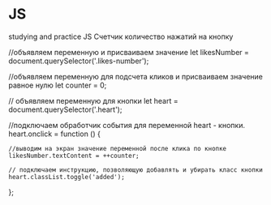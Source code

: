 # JS
studying and practice JS
Счетчик количество нажатий на кнопку

//объявляем переменную и присваиваем значение
let likesNumber = document.querySelector('.likes-number'); 

//объявляем переменную для подсчета кликов и присваиваем значение равное нулю
let counter = 0; 

// объявляем переменную для кнопки
let heart = document.querySelector('.heart');

//подключаем обработчик события для переменной heart - кнопки.
heart.onclick = function () { 

    //выводим на экран значение переменной после клика по кнопке
    likesNumber.textContent = ++counter; 

    // подключаем инструкцию, позволяющую добавлять и убирать класс кнопки
    heart.classList.toggle('added'); 
};